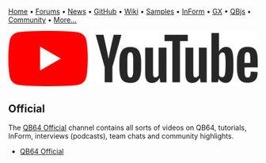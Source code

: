 [Home](https://qb64.com) • [Forums](https://qb64.boards.net/) • [News](news.md) • [GitHub](https://github.com/QB64Official/qb64) • [Wiki](wiki.md) • [Samples](samples.md) • [InForm](inform.md) • [GX](gx.md) • [QBjs](qbjs.md) • [Community](community.md) • [More...](more.md)

![YouTube](images/youtube.png)

## Official

The [QB64 Official](https://www.youtube.com/channel/UCAisEw_O6wJU7phm3ZTCy7g/) channel contains all sorts of videos on QB64, tutorials, InForm, interviews (podcasts), team chats and community highlights. 

- [QB64 Official](https://www.youtube.com/channel/UCAisEw_O6wJU7phm3ZTCy7g/)
